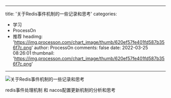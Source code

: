 
---
title: '关于Redis事件机制的一些记录和思考'
categories: 
 - 学习
 - ProcessOn
 - 推荐
headimg: 'https://img.processon.com/chart_image/thumb/620ef57fe401fd587b356f7c.png'
author: ProcessOn
comments: false
date: 2022-03-25 08:26:01
thumbnail: 'https://img.processon.com/chart_image/thumb/620ef57fe401fd587b356f7c.png'
---

<div>   
<img class="thumb" alt="关于Redis事件机制的一些记录和思考" src="https://img.processon.com/chart_image/thumb/620ef57fe401fd587b356f7c.png" referrerpolicy="no-referrer">
<p>redis事件处理机制 和 nacos配置更新机制的分析和思考</p>  
</div>
            